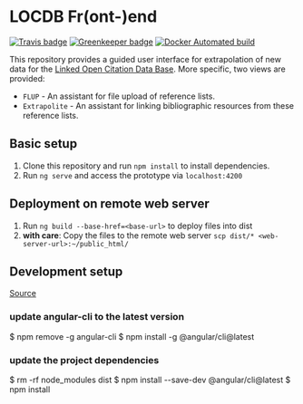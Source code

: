 # LOCDB Fr(ont-)end

[![Travis badge](https://travis-ci.org/locdb/locdb-frend.svg?branch=master)](https://travis-ci.org/)
[![Greenkeeper badge](https://badges.greenkeeper.io/locdb/locdb-frend.svg)](https://greenkeeper.io/)
[![Docker Automated build](https://img.shields.io/docker/automated/locdb/locdb-frend.svg)](https://hub.docker.com/r/locdb/locdb-frend/)

This repository provides a guided user interface for extrapolation of new data
for the [Linked Open Citation Data Base](https://github.com/locdb/loc-db).
More specific, two views are provided:

- `FLUP` - An assistant for file upload of reference lists.
- `Extrapolite` - An assistant for linking bibliographic resources from these
  reference lists.

## Basic setup

1. Clone this repository and run `npm install` to install dependencies.
1. Run `ng serve` and access the prototype via `localhost:4200`

## Deployment on remote web server

1. Run `ng build --base-href=<base-url>` to deploy files into dist
1. **with care**: Copy the files to the remote web server `scp dist/* <web-server-url>:~/public_html/`

## Development setup

[Source](https://github.com/angular/angular-cli#updating-angular-cli)

### update angular-cli to the latest version

$ npm remove -g angular-cli
$ npm install -g @angular/cli@latest

### update the project dependencies

$ rm -rf node_modules dist
$ npm install --save-dev @angular/cli@latest
$ npm install

